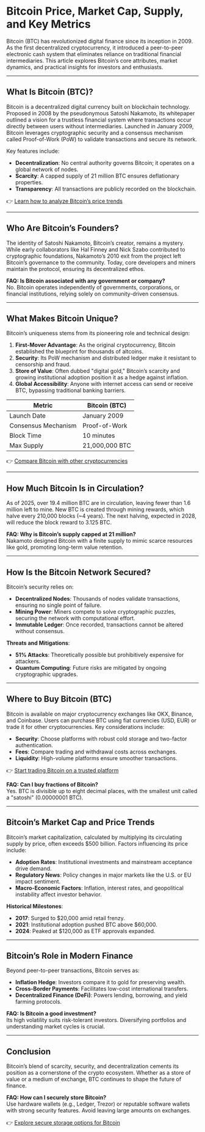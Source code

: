 # Bitcoin Price, Market Cap, Supply, and Key Metrics  

Bitcoin (BTC) has revolutionized digital finance since its inception in 2009. As the first decentralized cryptocurrency, it introduced a peer-to-peer electronic cash system that eliminates reliance on traditional financial intermediaries. This article explores Bitcoin’s core attributes, market dynamics, and practical insights for investors and enthusiasts.  

---

## What Is Bitcoin (BTC)?  

Bitcoin is a decentralized digital currency built on blockchain technology. Proposed in 2008 by the pseudonymous Satoshi Nakamoto, its whitepaper outlined a vision for a trustless financial system where transactions occur directly between users without intermediaries. Launched in January 2009, Bitcoin leverages cryptographic security and a consensus mechanism called Proof-of-Work (PoW) to validate transactions and secure its network.  

Key features include:  
- **Decentralization**: No central authority governs Bitcoin; it operates on a global network of nodes.  
- **Scarcity**: A capped supply of 21 million BTC ensures deflationary properties.  
- **Transparency**: All transactions are publicly recorded on the blockchain.  

👉 [Learn how to analyze Bitcoin’s price trends](https://bit.ly/okx-bonus)  

---

## Who Are Bitcoin’s Founders?  

The identity of Satoshi Nakamoto, Bitcoin’s creator, remains a mystery. While early collaborators like Hal Finney and Nick Szabo contributed to cryptographic foundations, Nakamoto’s 2010 exit from the project left Bitcoin’s governance to the community. Today, core developers and miners maintain the protocol, ensuring its decentralized ethos.  

**FAQ: Is Bitcoin associated with any government or company?**  
No. Bitcoin operates independently of governments, corporations, or financial institutions, relying solely on community-driven consensus.  

---

## What Makes Bitcoin Unique?  

Bitcoin’s uniqueness stems from its pioneering role and technical design:  

1. **First-Mover Advantage**: As the original cryptocurrency, Bitcoin established the blueprint for thousands of altcoins.  
2. **Security**: Its PoW mechanism and distributed ledger make it resistant to censorship and fraud.  
3. **Store of Value**: Often dubbed "digital gold," Bitcoin’s scarcity and growing institutional adoption position it as a hedge against inflation.  
4. **Global Accessibility**: Anyone with internet access can send or receive BTC, bypassing traditional banking barriers.  

| **Metric**               | **Bitcoin (BTC)** |  
|--------------------------|-------------------|  
| Launch Date              | January 2009      |  
| Consensus Mechanism      | Proof-of-Work     |  
| Block Time               | 10 minutes        |  
| Max Supply               | 21,000,000 BTC    |  

👉 [Compare Bitcoin with other cryptocurrencies](https://bit.ly/okx-bonus)  

---

## How Much Bitcoin Is in Circulation?  

As of 2025, over 19.4 million BTC are in circulation, leaving fewer than 1.6 million left to mine. New BTC is created through mining rewards, which halve every 210,000 blocks (~4 years). The next halving, expected in 2028, will reduce the block reward to 3.125 BTC.  

**FAQ: Why is Bitcoin’s supply capped at 21 million?**  
Nakamoto designed Bitcoin with a finite supply to mimic scarce resources like gold, promoting long-term value retention.  

---

## How Is the Bitcoin Network Secured?  

Bitcoin’s security relies on:  
- **Decentralized Nodes**: Thousands of nodes validate transactions, ensuring no single point of failure.  
- **Mining Power**: Miners compete to solve cryptographic puzzles, securing the network with computational effort.  
- **Immutable Ledger**: Once recorded, transactions cannot be altered without consensus.  

**Threats and Mitigations**:  
- **51% Attacks**: Theoretically possible but prohibitively expensive for attackers.  
- **Quantum Computing**: Future risks are mitigated by ongoing cryptographic upgrades.  

---

## Where to Buy Bitcoin (BTC)  

Bitcoin is available on major cryptocurrency exchanges like OKX, Binance, and Coinbase. Users can purchase BTC using fiat currencies (USD, EUR) or trade it for other cryptocurrencies. Key considerations include:  
- **Security**: Choose platforms with robust cold storage and two-factor authentication.  
- **Fees**: Compare trading and withdrawal costs across exchanges.  
- **Liquidity**: High-volume platforms ensure smoother transactions.  

👉 [Start trading Bitcoin on a trusted platform](https://bit.ly/okx-bonus)  

**FAQ: Can I buy fractions of Bitcoin?**  
Yes. BTC is divisible up to eight decimal places, with the smallest unit called a "satoshi" (0.00000001 BTC).  

---

## Bitcoin’s Market Cap and Price Trends  

Bitcoin’s market capitalization, calculated by multiplying its circulating supply by price, often exceeds $500 billion. Factors influencing its price include:  
- **Adoption Rates**: Institutional investments and mainstream acceptance drive demand.  
- **Regulatory News**: Policy changes in major markets like the U.S. or EU impact sentiment.  
- **Macro-Economic Factors**: Inflation, interest rates, and geopolitical instability affect investor behavior.  

**Historical Milestones**:  
- **2017**: Surged to $20,000 amid retail frenzy.  
- **2021**: Institutional adoption pushed BTC above $60,000.  
- **2024**: Peaked at $120,000 as ETF approvals expanded.  

---

## Bitcoin’s Role in Modern Finance  

Beyond peer-to-peer transactions, Bitcoin serves as:  
- **Inflation Hedge**: Investors compare it to gold for preserving wealth.  
- **Cross-Border Payments**: Facilitates low-cost international transfers.  
- **Decentralized Finance (DeFi)**: Powers lending, borrowing, and yield farming protocols.  

**FAQ: Is Bitcoin a good investment?**  
Its high volatility suits risk-tolerant investors. Diversifying portfolios and understanding market cycles is crucial.  

---

## Conclusion  

Bitcoin’s blend of scarcity, security, and decentralization cements its position as a cornerstone of the crypto ecosystem. Whether as a store of value or a medium of exchange, BTC continues to shape the future of finance.  

**FAQ: How can I securely store Bitcoin?**  
Use hardware wallets (e.g., Ledger, Trezor) or reputable software wallets with strong security features. Avoid leaving large amounts on exchanges.  

👉 [Explore secure storage options for Bitcoin](https://bit.ly/okx-bonus)